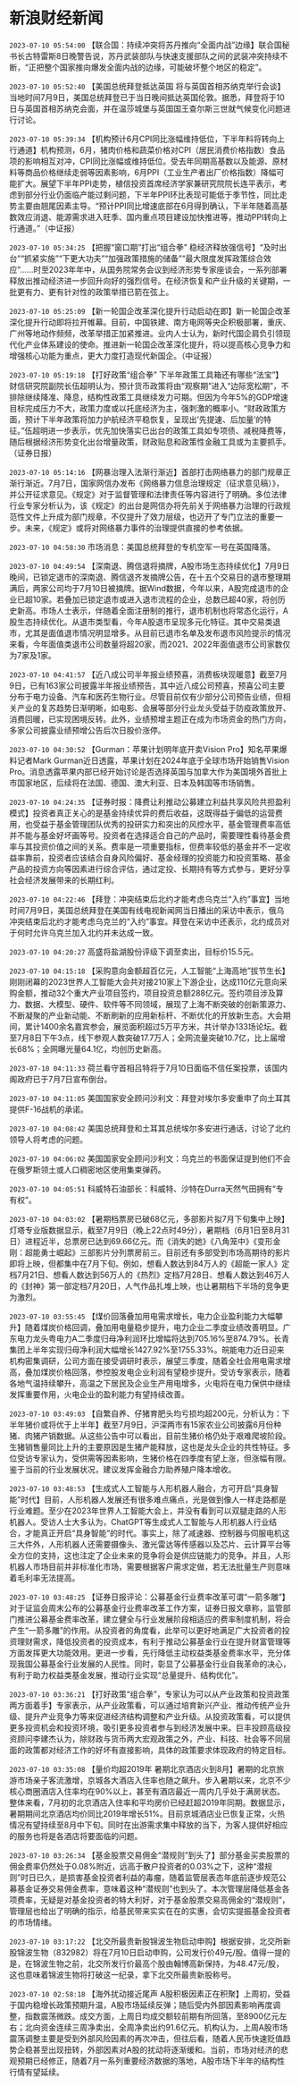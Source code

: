 # 新浪财经新闻
`2023-07-10 05:54:00` 【联合国：持续冲突将苏丹推向“全面内战”边缘】联合国秘书长古特雷斯8日晚警告说，苏丹武装部队与快速支援部队之间的武装冲突持续不断，“正把整个国家推向爆发全面内战的边缘，可能破坏整个地区的稳定”。

`2023-07-10 05:52:40` 【美国总统拜登抵达英国 将与英国首相苏纳克举行会谈】当地时间7月9日，美国总统拜登已于当日晚间抵达英国伦敦。据悉，拜登将于10日与英国首相苏纳克会面，并在温莎城堡与英国国王查尔斯三世就气候变化问题进行讨论。

`2023-07-10 05:39:34` 【机构预计6月CPI同比涨幅维持低位，下半年料将转向上行通道】机构预测，6月，猪肉价格和蔬菜价格对CPI（居民消费价格指数）食品项的影响相互对冲，CPI同比涨幅或维持低位。受去年同期高基数以及能源、原材料等商品价格继续走弱等因素影响，6月PPI（工业生产者出厂价格指数）降幅可能扩大。展望下半年PPI走势，植信投资首席经济学家兼研究院院长连平表示，考虑到部分行业仍面临产能过剩问题，下半年PPI环比表现可能低于季节性，同比走势主要由翘尾因素主导。“预计PPI同比增速底部在6月得到确认，下半年随着高基数效应消退、能源需求进入旺季、国内重点项目建设加快推进等，推动PPI转向上行通道。”（中证报）

`2023-07-10 05:34:25` 【把握“窗口期”打出“组合拳” 稳经济释放强信号】“及时出台”“抓紧实施”“下更大功夫”“加强政策措施的储备”“最大限度发挥政策综合效应”……时至2023年年中，从国务院常务会议到经济形势专家座谈会，一系列部署释放出推动经济进一步回升向好的强烈信号。在经济恢复和产业升级的关键期，一批更有力、更有针对性的政策举措已箭在弦上。

`2023-07-10 05:25:09` 【新一轮国企改革深化提升行动启动在即】新一轮国企改革深化提升行动即将拉开帷幕。目前，中国铁建、南方电网等央企积极部署，重庆、广州等地动作频频，改革举措正加紧推进。业内人士认为，新时代国企肩负引领现代化产业体系建设的使命。推进新一轮国企改革深化提升，将以提高核心竞争力和增强核心功能为重点，更大力度打造现代新国企。（中证报）

`2023-07-10 05:19:18` 【打好政策“组合拳” 下半年政策工具箱还有哪些“法宝”】财信研究院副院长伍超明认为，预计货币政策将由“观察期”进入“边际宽松期”，不排除继续降准、降息，结构性政策工具继续发力可期。但因为今年5%的GDP增速目标完成压力不大，政策力度或以托底经济为主，强刺激的概率小。“财政政策方面，预计下半年政策将加力护航经济平稳恢复，呈现出‘先提速、后加量’的特征。”伍超明进一步表示，优先加快落实已出台的政策工具如专项债、减税降费等，随后根据经济形势变化出台增量政策，财政贴息和政策性金融工具或为主要抓手。（证券日报）

`2023-07-10 05:14:16` 【网暴治理入法渐行渐近】首部打击网络暴力的部门规章正渐行渐近。7月7日，国家网信办发布《网络暴力信息治理规定（征求意见稿）》，并公开征求意见。《规定》对于监督管理和法律责任等内容进行了明确。多位法律行业专家分析认为，该《规定》的出台是网信办将先前关于网络暴力治理的行政规范性文件上升成为部门规章，不仅提升了效力层级，也迈开了专门立法的重要一步。未来，《规定》或将对网络暴力事件的治理提供直接的参考依据。

`2023-07-10 04:58:30` 市场消息：美国总统拜登的专机空军一号在英国降落。

`2023-07-10 04:49:54` 【深南退、腾信退将摘牌，A股市场生态持续优化】7月9日晚间，已锁定退市的深南退、腾信退齐发摘牌公告，在十五个交易日的退市整理期满后，两家公司均于7月10日被摘牌。据Wind数据，今年以来，A股完成退市的企业已超10家。若叠加已锁定退市或进入退市流程的企业，总数已超40家，将创历史新高。市场人士表示，伴随着全面注册制的推行，退市机制也将常态化运行，A股生态持续优化。从退市类型看，今年A股退市呈现多元化特征。其中交易类退市，尤其是面值退市情况明显增多。从目前已退市名单及发布退市风险提示的情况来看，今年面值类退市公司数量将超20家，而2021、2022年面值退市公司家数仅为7家及1家。

`2023-07-10 04:41:57` 【近八成公司半年报业绩预喜，消费板块现暖意】截至7月9日，已有163家公司披露半年报业绩预告，其中近八成公司预喜，预喜公司主要分布于电力设备、汽车和医药生物行业。尽管目前仅有少部分公司预告业绩，但相关产业的复苏趋势日渐明晰，如电影、会展等部分行业龙头受益于防疫政策放开、消费回暖，已实现困境反转。此外，业绩预增主题正在成为市场资金的热门方向，多家公司披露业绩预增公告后次日股价涨停。

`2023-07-10 04:30:52` 【Gurman：苹果计划明年底开卖Vision Pro】知名苹果爆料记者Mark Gurman近日透露，苹果计划在2024年底于全球市场开始销售Vision Pro。消息透露苹果内部已经开始讨论是否选择英国与加拿大作为美国境外首批上市国家地区，后续将在法国、德国、澳大利亚、日本及韩国等市场销售。

`2023-07-10 04:24:35` 【证券时报：降费让利推动公募建立利益共享风险共担盈利模式】投资者真正关心的是基金持续优异的费后收益，这既得益于偏低的运营费用，也受益于基金管理团队优秀的投研实力和突出的风控水平，基金管理费率高低并不能与基金好坏画等号。投资者在选择适合自己的产品时，需要理性看待基金费率与其投资价值之间的关系。费率是一项重要指标，但费率较低的基金并不一定收益率靠前，投资者应该结合自身风险偏好、基金经理的投资能力和投资策略、基金产品的投资方向等因素进行综合评估，通过定投、长期持有等方式参与，更好分享社会经济发展带来的长期红利。

`2023-07-10 04:22:46` 【拜登：冲突结束后北约才能考虑乌克兰“入约”事宜】当地时间7月9日，美国总统拜登在美国有线电视新闻网当日播出的采访中表示，俄乌冲突结束后北约才能考虑乌克兰的“入约”事宜。拜登在采访中还表示，北约成员对于何时允许乌克兰加入北约并未达成一致。

`2023-07-10 04:20:27` 高盛将盐湖股份评级下调至卖出，目标价15.5元。

`2023-07-10 04:15:18` 【采购意向金额超百亿元，人工智能“上海高地”拔节生长】刚刚闭幕的2023世界人工智能大会共对接210家上下游企业，达成110亿元意向采购金额，推动32个重大产业项目签约，项目投资总额288亿元。签约项目涉及算力、数据、大模型、硬件、软件等不同领域，展现了上海不断突破的创新策源力、不断凝聚的产业新动能、不断刷新的应用新标杆、不断优化的开放新生态。大会期间，累计1400余名嘉宾参会，展览面积超过5万平方米，共计举办133场论坛。截至7月8日下午3点，线下参观人数突破17.7万人；全网流量突破10.7亿，比上届增长68%；全网曝光量64.1亿，均创历史新高。

`2023-07-10 04:11:33` 荷兰看守首相吕特将于7月10日面临不信任案投票，该国内阁政府已于7月7日宣布倒台。

`2023-07-10 04:11:05` 美国国家安全顾问沙利文：拜登对埃尔多安重申了向土耳其提供F-16战机的承诺。

`2023-07-10 04:08:42` 美国总统拜登和土耳其总统埃尔多安进行通话，讨论了北约领导人将考虑的问题。

`2023-07-10 04:06:02` 美国国家安全顾问沙利文：乌克兰的书面保证提到他们不会在俄罗斯领土或人口稠密地区使用集束弹药。

`2023-07-10 04:05:51` 科威特石油部长：科威特、沙特在Durra天然气田拥有“专有权”。

`2023-07-10 04:03:02` 【暑期档票房已破68亿元，多部影片拟7月下旬集中上映】灯塔专业版数据显示，截至7月9日（晚上22点时49分），暑期档（6月1日至8月31日）进程近半，总票房已达到69.66亿元。而《消失的她》《八角笼中》《变形金刚：超能勇士崛起》三部影片分列票房前三。目前还有多部受到市场高期待的影片即将上映，但都集中在7月下旬。例如，想看人数达到84万人的《超能一家人》定档7月21日、想看人数达到56万人的《热烈》定档7月28日、想看人数达到46万人的《封神》第一部定档7月20日，人气作品扎堆上映，也让暑期档下半场的竞争更为激烈。

`2023-07-10 03:55:45` 【煤价回落叠加用电需求增长，电力企业盈利能力大幅攀升】随着煤炭价格回调，叠加用电量稳步提升，电力企业二季度业绩改善明显。广东电力龙头粤电力A二季度归母净利润环比增幅将达到705.16%至874.79%。长青集团上半年实现归母净利润大幅增长1427.92%至1755.33%。皖能电力近日迎来机构密集调研，公司方面在接受调研时表示，展望三季度，随着全社会用电需求增高，叠加煤炭价格回落，参控股发电企业利润有望稳步提升。受访专家表示，随着各地气温持续攀升，高温之下居民及企业生产用电增多，火电将在电力保供中继续发挥重要作用，火电企业的盈利能力有望持续改善。

`2023-07-10 03:49:03` 【自繁自养、仔猪育肥头均亏损均超200元，分析认为：下半年猪价或将优于上半年】截至7月9日，沪深两市有15家农业公司披露6月份种猪、肉猪产销数据。从这些公告中可以看出，目前生猪价格仍处于艰难爬坡阶段。生猪销售量同比上升的主要原因是生猪产能释放，这也是龙头企业的共性特征。多位受访专家认为，受供需等因素影响，生猪价格在四季度有望上涨，但涨幅有限。鉴于当前的行业发展状况，建议发挥金融合力助养殖户降本增收。

`2023-07-10 03:48:53` 【生成式人工智能与人形机器人融合，方可开启“具身智能”时代】目前，人形机器人发展还有很多难点痛点，光是做到像人一样走路都是行业难题。至少在2023年世界人工智能大会上，并没有看到可以双腿走路的人形机器人。受访人士大多认为，ChatGPT等生成式人工智能与人形机器人行业结合，才能真正开启“具身智能”的时代。事实上，除了减速器、控制器与伺服电机这三大件外，人形机器人还需要摄像头、激光雷达等传感器以及芯片、云计算平台等全方位的支持，这也注定了企业未来的竞争将会是供应链能力的竞争。并且，人形机器人市场目前并非标准化市场，需要根据客户需求定做，若无法批量生产则意味着毛利率无法提高。

`2023-07-10 03:48:25` 【证券日报评论：公募基金行业费率改革可谓“一箭多雕”】对于证监会周末公布的公募基金行业费率改革工作方案，证券日报文章称，监管部门推进公募基金费率改革，建立健全与行业发展阶段相适应的费率制度机制，将会产生“一箭多雕”的作用。从投资者的角度看，此举可以更好地满足广大投资者的投资理财需求，降低投资者的投资成本，有利于推动公募基金行业在提升财富管理等方面发挥更大功能效用。更进一步看，先行降低主动权益类基金费率水平，充分体现我国公募基金行业发展的人民性。同时，彰显了公募基金行业自我革命的决心，有利于助力权益类基金发展，推动行业实现“总量提升、结构优化”。

`2023-07-10 03:36:21` 【打好政策“组合拳”，专家认为可以从产业政策和投资政策两方面着手】专家表示，从产业政策看，可以通过培育新兴产业、推动传统产业升级、提升产业竞争力等来促进经济结构调整和产业升级。从投资政策看，可以提供更多投资机会和投资环境，吸引更多投资者参与到经济发展中来。巨丰投顾高级投资顾问李建杰认为，除财政与货币两大宏观政策之外，产业、科技、社会等不同层面的政策都对经济工作的好坏有直接影响，具体的政策要求体现政府的特定目标。

`2023-07-10 03:35:08` 【量价均超2019年 暑期北京酒店火到8月】暑期的北京旅游市场亲子客流激增，京城各大酒店入住率也随之飙升。步入暑期以来，北京不少核心商圈酒店入住率均在90%以上，甚至有酒店最近一周内几乎处于满房状态。整体来看，7月初的北京酒店入住率和平均房价已经赶超2019年同期。数据显示，暑期期间北京酒店均价同比2019年增长51%。目前京城酒店业已恢复正常，火热情况有望持续至8月中下旬。同时在出游需求集中释放的当下，为客人提供好相应的服务也将是各酒店将要面临的问题。

`2023-07-10 03:26:34` 【基金股票交易佣金“潜规则”到头了】部分基金买卖股票的佣金费率仍然处于0.08%附近，远高于散户投资者的0.03%之下，这种“潜规则”时日已久，是损害基金投资者利益的毒瘤，随着监管层表态年底前逐步规范公募基金证券交易佣金费率，意味着这种“潜规则”也到头了。本次管理层降低基金各项费率，无疑是对基金投资者的特大利好，对于基金股票交易高佣金的“潜规则”，管理层也给出了明确的指示，给基民带来实实在在的实惠，会切实提振基金投资者的市场情绪。

`2023-07-10 03:17:22` 【北交所最贵新股锦波生物启动申购】根据安排，北交所新股锦波生物（832982）将在7月10日启动申购，公司发行价49元/股。值得一提的是，在锦波生物之前，北交所发行价最高个股由翰博高新保持，为48.47元/股，这也意味着锦波生物将打破这一纪录，拿下北交所最贵新股称号。

`2023-07-10 02:58:18` 【海外扰动接近尾声 A股积极因素正在积聚】上周初，受益于国内稳增长政策预期升温，A股市场延续反弹；随后受内外部因素影响再度调整，指数震荡微跌。成交方面，上周日均成交额较前期有所回落，至8900亿元左右；北向资金连续三周净卖出，全周净卖出约91.6亿元。机构认为，上周A股市场震荡调整主要是受到外部风险因素的再次冲击，但往后看，随着人民币快速贬值趋势企稳甚至出现扭转，外部因素对A股的扰动将逐渐缓和。当前，市场对经济的悲观预期已经修正，随着7月一系列重要经济数据的落地，A股市场下半年的结构性行情有望延续。

